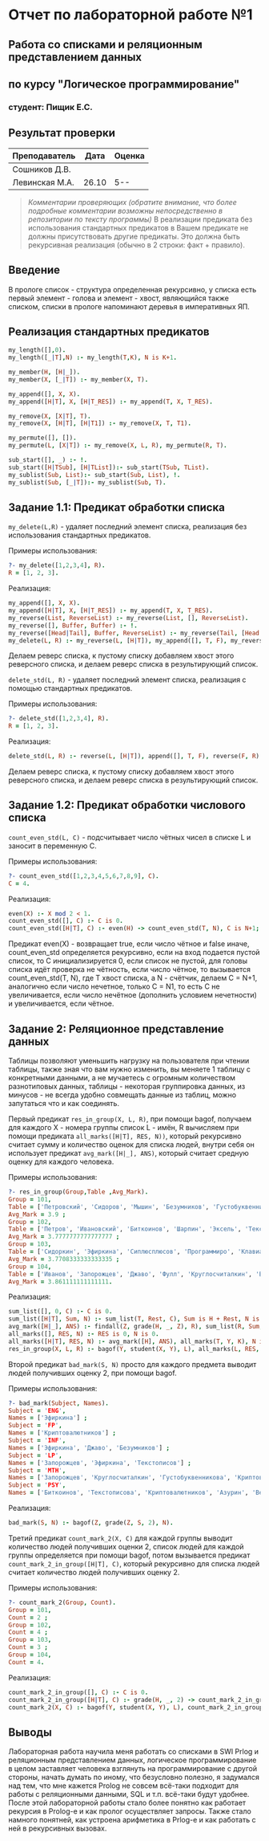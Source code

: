 # Отчет по лабораторной работе №1
## Работа со списками и реляционным представлением данных
## по курсу "Логическое программирование"

### студент: Пищик Е.С.

## Результат проверки

| Преподаватель     | Дата         |  Оценка       |
|-------------------|--------------|---------------|
| Сошников Д.В. |              |               |
| Левинская М.А.|   26.10      |     5--       |

> *Комментарии проверяющих (обратите внимание, что более подробные комментарии возможны непосредственно в репозитории по тексту программы)*
В реализации предиката без использования стандартных предикатов в Вашем  предикате не должны присутствовать другие предикаты. Это должна быть рекурсивная реализация (обычно в 2 строки: факт + правило).

## Введение

В прологе список - структура определенная рекурсивно, у списка есть первый элемент - голова и элемент - хвост, являющийся также списком, списки в прологе напоминают деревья в императивных ЯП.

## Реализация стандартных предикатов
```prolog
my_length([],0).
my_length([_|T],N) :- my_length(T,K), N is K+1.

my_member(H, [H|_]). 
my_member(X, [_|T]) :- my_member(X, T).

my_append([], X, X).
my_append([H|T], X, [H|T_RES]) :- my_append(T, X, T_RES).

my_remove(X, [X|T], T).
my_remove(X, [H|T], [H|T1]) :- my_remove(X, T, T1).

my_permute([], []).
my_permute(L, [X|T]) :- my_remove(X, L, R), my_permute(R, T).

sub_start([], _) :- !.
sub_start([H|TSub], [H|TList]):- sub_start(TSub, TList).
my_sublist(Sub, List):- sub_start(Sub, List), !.
my_sublist(Sub, [_|T]):- my_sublist(Sub, T).
```

## Задание 1.1: Предикат обработки списка

`my_delete(L,R)` - удаляет последний элемент списка, реализация без использования стандартных предикатов.

Примеры использования:
```prolog
?- my_delete([1,2,3,4], R).
R = [1, 2, 3].
```

Реализация:
```prolog
my_append([], X, X).
my_append([H|T], X, [H|T_RES]) :- my_append(T, X, T_RES).
my_reverse(List, ReverseList) :- my_reverse(List, [], ReverseList).
my_reverse([], Buffer, Buffer) :- !.
my_reverse([Head|Tail], Buffer, ReverseList) :- my_reverse(Tail, [Head|Buffer], ReverseList).
my_delete(L, R) :- my_reverse(L, [H|T]), my_append([], T, F), my_reverse(F, R).
```

Делаем реверс списка, к пустому списку добавляем хвост этого реверсного списка, и делаем реверс списка в результирующий список.

`delete_std(L, R)` - удаляет последний элемент списка, реализация с помощью стандартных предикатов.

Примеры использования:
```prolog
?- delete_std([1,2,3,4], R).
R = [1, 2, 3].
```

Реализация:
```prolog
delete_std(L, R) :- reverse(L, [H|T]), append([], T, F), reverse(F, R).
```

Делаем реверс списка, к пустому списку добавляем хвост этого реверсного списка, и делаем реверс списка в результирующий список.

## Задание 1.2: Предикат обработки числового списка

`count_even_std(L, C)` - подсчитывает число чётных чисел в списке L и заносит в переменную С.

Примеры использования:
```prolog
?- count_even_std([1,2,3,4,5,6,7,8,9], C).
C = 4.
```

Реализация:
```prolog
even(X) :- X mod 2 < 1.
count_even_std([], C) :- C is 0.
count_even_std([H|T], C) :- even(H) -> count_even_std(T, N), C is N+1; count_even_std(T, N1), C is N1.
```

Предикат even(X) - возвращает true, если число чётное и false иначе, count_even_std определяется рекурсивно, если на вход подается пустой список, то C инициализируется 0, если список не пустой, для головы списка идёт проверка не чётность, если число чётное, то вызывается count_even_std(T, N), где T хвост списка, а N - счётчик, делаем C = N+1, аналогично если число нечетное, только C = N1, то есть C не увеличивается, если число нечётное (дополнить условием нечетности) и увеличивается, если чётное.

## Задание 2: Реляционное представление данных

Таблицы позволяют уменьшить нагрузку на пользователя при чтении таблицы, также зная что вам нужно изменить, вы меняете 1 таблицу с конкретными данными, а не мучаетесь с огромным количеством разнотиповых данных, таблицы - некоторая группировка данных, из минусов - не всегда удобно совмещать данные из таблиц, можно запутаться что и как соединять.

Первый предикат `res_in_group(X, L, R)`, при помощи bagof, получаем для каждого X - номера группы список L - имён, R вычисляем при помощи предиката `all_marks([H|T], RES, N))`, который рекурсивно считает сумму и количество оценок для списка людей, внутри себя он использует предикат `avg_mark([H|_], ANS)`, который считает средную оценку для каждого человека.

Примеры использования:
```prolog
?- res_in_group(Group,Table ,Avg_Mark). 
Group = 101,
Table = ['Петровский', 'Сидоров', 'Мышин', 'Безумников', 'Густобуквенникова'],
Avg_Mark = 3.9 ;
Group = 102,
Table = ['Петров', 'Ивановский', 'Биткоинов', 'Шарпин', 'Эксель', 'Текстописов', 'Криптовалютников', 'Азурин', 'Круглотличников'],
Avg_Mark = 3.7777777777777777 ;
Group = 103,
Table = ['Сидоркин', 'Эфиркина', 'Сиплюсплюсов', 'Программиро', 'Клавиатурникова', 'Решетников', 'Текстописова', 'Вебсервисов'],
Avg_Mark = 3.7708333333333335 ;
Group = 104,
Table = ['Иванов', 'Запорожцев', 'Джаво', 'Фулл', 'Круглосчиталкин', 'Блокчейнис'],
Avg_Mark = 3.861111111111111.
```

Реализация:
```prolog
sum_list([], 0, C) :- C is 0.
sum_list([H|T], Sum, N) :- sum_list(T, Rest, C), Sum is H + Rest, N is C+1.
avg_mark([H|_], ANS) :- findall(Z, grade(H, _, Z), R), sum_list(R, Sum, N), ANS is Sum/N.
all_marks([], RES, N) :- RES is 0, N is 0. 
all_marks([H|T], RES, N) :- avg_mark([H], ANS), all_marks(T, Y, K), N is K+1, RES is Y+ANS.
res_in_group(X, L, R) :- bagof(Y, student(X, Y), L), all_marks(L, RES, N), R is RES/N.
```

Второй предикат `bad_mark(S, N)` просто для каждого предмета выводит людей получивших оценку 2, при помощи bagof.

Примеры использования:
```prolog
?- bad_mark(Subject, Names).
Subject = 'ENG',
Names = ['Эфиркина'] ;
Subject = 'FP',
Names = ['Криптовалютников'] ;
Subject = 'INF',
Names = ['Эфиркина', 'Джаво', 'Безумников'] ;
Subject = 'LP',
Names = ['Запорожцев', 'Эфиркина', 'Текстописов'] ;
Subject = 'MTH',
Names = ['Запорожцев', 'Круглосчиталкин', 'Густобуквенникова', 'Криптовалютников', 'Блокчейнис', 'Азурин'] ;
Subject = 'PSY',
Names = ['Биткоинов', 'Текстописова', 'Криптовалютников', 'Азурин', 'Вебсервисов'].
```

Реализация:
```prolog
bad_mark(S, N) :- bagof(Z, grade(Z, S, 2), N).
```

Третий предикат `count_mark_2(X, C)` для каждой группы выводит количество людей получивших оценки 2, список людей для каждой группы определяется при помощи bagof, потом вызывается предикат `count_mark_2_in_group([H|T], C)`, который рекурсивно для списка людей считает количество людей получивших оценку 2.

Примеры использования:
```prolog
?- count_mark_2(Group, Count). 
Group = 101,
Count = 2 ;
Group = 102,
Count = 4 ;
Group = 103,
Count = 3 ;
Group = 104,
Count = 4.
```

Реализация:
```prolog
count_mark_2_in_group([], C) :- C is 0.
count_mark_2_in_group([H|T], C) :- grade(H, _, 2) -> count_mark_2_in_group(T, N), C is N+1; count_mark_2_in_group(T, N), C is N.
count_mark_2(X, C) :- bagof(Y, student(X, Y), L), count_mark_2_in_group(L, C).
```

## Выводы

Лабораторная работа научила меня работать со списками в SWI Prlog и реляционным представлением данных, логическое программирование в целом заставляет человека взглянуть на программирование с другой стороны, начать думать по иному, что безусловно полезно, я задумался над тем, что мне кажется Prolog не совсем всё-таки подходит для работы с реляционными данными, SQL и т.п. всё-таки будут удобнее. После этой лабораторной работы стало более понятно как работает рекурсия в Prolog-е и как пролог осуществляет запросы. Также стало намного понятней, как устроена арифметика в Prlog-е и как работать с ней в рекурсивных вызовах. 
